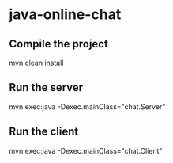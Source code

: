 # java-online-chat

## Compile the project
mvn clean install

## Run the server
mvn exec:java -Dexec.mainClass="chat.Server"

## Run the client
mvn exec:java -Dexec.mainClass="chat.Client"
